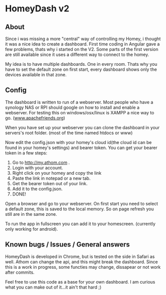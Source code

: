 # HomeyDash v2

## About
Since i was missing a more "central" way of controlling my Homey, i thought it was a nice idea to create a dashboard.
First time coding in Angular gave a few problems, thats why i started on the V2. Some parts of the first version are still available since it uses a different way to connect to the homey.

My idea is to have multiple dashboards. One in every room.
Thats why you have to set the default zone on first start, every dashboard shows only the devices available in that zone.

## Config
The dashboard is written to run of a webserver.
Most people who have a synology NAS or RPI should google on how to install and enable a webserver.
For testing this on windows/osx/linux is XAMPP a nice way to go. (www.apachefriends.org)

When you have set up your webserver you can clone the dashboard in your servers's root folder. (most of the time named htdocs or www)

Now edit the config.json with your homey's cloud id(the cloud id can be found in your homey's settings) and bearer token.
You can get your bearer token in a few steps:
  1. Go to http://my.athom.com .
  2. Login with your account.
  3. Right click on your homey and copy the link
  4. Paste the link in notepad or a new tab.
  5. Get the bearer token out of your link.
  6. Add it to the config.json.
  7. DONE!

Open a browser and go to your webserver.
On first start you need to select a default zone, this is saved to the local memory. So on page refresh you still are in the same zone.

To run the app in fullscreen you can add it to your homescreen. (currently only working for android).

## Known bugs / Issues / General answers
HomeyDash is developed in Chrome, but is tested on the side in Safari as well.
Athom can change the api, and this might break the dashboard.
Since this is a work in progress, some functies may change, dissapear or not work after commits.

Feel free to use this code as a base for your own dashboard. I am curious what you can make out of it...it ain't that hard ;)
